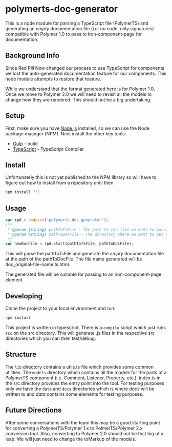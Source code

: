 # polymerts-doc-generator

This is a node module for parsing a TypeScript file (PolymerTS) and generating an _empty_ documentation file (i.e. no code, only signatures) compatible with Polymer 1.0 to pass to iron-component-page for documentation.

## Background Info

Since Red Pill Now changed our process to use TypeScript for components we lost the auto-generated documentation feature for our components. This node module attempts to restore that feature.

While we understand that the format generated here is for Polymer 1.0. Once we move to Polymer 2.0 we will need to revisit all the models to change how they are rendered. This should not be a big undertaking.

## Setup

First, make sure you have [Node.js](https://nodejs.org/) installed, so we can use the Node package maanger (NPM). Next install the other key tools:

* [Gulp](http://gulpjs.com/) - build
* [TypeScript](http://www.typescriptlang.org/) - TypeScript Compiler

## Install

Unfortunately this is not yet published to the NPM library so will have to figure out how to install from a repository until then

```bash
npm install ???
```

## Usage

```js
var rpd = require('polymerts-doc-generator');
/**
 * @param {string} pathToTsFile - The path to the file we want to parse
 * @param {string} pathToDocFile - The directory where we want to put our documentation files
 */
var newDocFile = rpd.start(pathToTsFile, pathToDocFile);
```

This will parse the pathToTsFile and generate the _empty_ documentation file at the path of the pathToDocFile. The file name generated will be doc_original-file-name.ts.html.

The generated file will be suitable for passing to an iron-component-page element.

## Developing

Clone the project to your local environment and run:

```bash
npm install
```

This project is written in typescript. There is a `compile` script which just runs `tsc` on the src directory. This will generate .js files in the respective src directories which you can then test/debug.

## Structure

The `lib` directory contains a utils.ts file which provides some common utilities. The `models` directory which contains all the models for the parts of a PolymerTS component (i.e. Comment, Listener, Property, etc.). index.ts in the src directory provides the entry point into the tool. For testing purposes only we have the `data` and `docs` directories which is where _docs_ will be written to and _data_ contains some elements for testing purposes.

## Future Directions

After some conversations with the team this may be a good starting point for converting a PolymerTS/Polymer 1.x to PolmerTS/Polymer 2.x conversion tool. Also, converting to Polymer 2.0 should not be that big of a leap. We will just need to change the toMarkup of the models.
